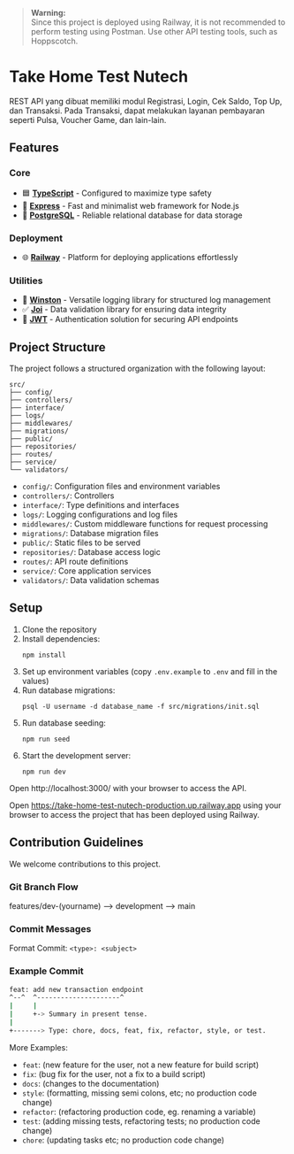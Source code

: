 > **Warning:**  
> Since this project is deployed using Railway, it is not recommended to perform testing using Postman. Use other API testing tools, such as Hoppscotch.

# Take Home Test Nutech

REST API yang dibuat memiliki modul Registrasi, Login, Cek Saldo, Top Up, dan Transaksi. Pada Transaksi, dapat melakukan layanan pembayaran seperti Pulsa, Voucher Game, dan lain-lain.

## Features

### Core

- 🟦 [**TypeScript**](https://www.typescriptlang.org/) - Configured to maximize type safety
- 🚀 [**Express**](https://expressjs.com/) - Fast and minimalist web framework for Node.js
- 🐘 [**PostgreSQL**](https://www.postgresql.org/) - Reliable relational database for data storage

### Deployment

- 🌐 [**Railway**](https://railway.app/) - Platform for deploying applications effortlessly

### Utilities

- 📝 [**Winston**](https://github.com/winstonjs/winston) - Versatile logging library for structured log management
- ✅ [**Joi**](https://joi.dev/) - Data validation library for ensuring data integrity
- 🔐 [**JWT**](https://jwt.io/) - Authentication solution for securing API endpoints

## Project Structure

The project follows a structured organization with the following layout:

```
src/
├── config/
├── controllers/
├── interface/
├── logs/
├── middlewares/
├── migrations/
├── public/
├── repositories/
├── routes/
├── service/
└── validators/
```

- `config/`: Configuration files and environment variables
- `controllers/`: Controllers
- `interface/`: Type definitions and interfaces
- `logs/`: Logging configurations and log files
- `middlewares/`: Custom middleware functions for request processing
- `migrations/`: Database migration files
- `public/`: Static files to be served
- `repositories/`: Database access logic
- `routes/`: API route definitions
- `service/`: Core application services
- `validators/`: Data validation schemas

## Setup

1. Clone the repository
2. Install dependencies:
   ```
   npm install
   ```
3. Set up environment variables (copy `.env.example` to `.env` and fill in the values)
4. Run database migrations:
   ```
   psql -U username -d database_name -f src/migrations/init.sql
   ```
5. Run database seeding:
   ```
   npm run seed
   ```
6. Start the development server:
   ```
   npm run dev
   ```

Open http://localhost:3000/ with your browser to access the API.

Open https://take-home-test-nutech-production.up.railway.app using your browser to access the project that has been deployed using Railway.

## Contribution Guidelines

We welcome contributions to this project.

### Git Branch Flow

features/dev-(yourname) --> development --> main

### Commit Messages

Format Commit: `<type>: <subject>`

### Example Commit

```bash
feat: add new transaction endpoint
^--^  ^---------------------^
|     |
|     +-> Summary in present tense.
|
+-------> Type: chore, docs, feat, fix, refactor, style, or test.
```

More Examples:

- `feat`: (new feature for the user, not a new feature for build script)
- `fix`: (bug fix for the user, not a fix to a build script)
- `docs`: (changes to the documentation)
- `style`: (formatting, missing semi colons, etc; no production code change)
- `refactor`: (refactoring production code, eg. renaming a variable)
- `test`: (adding missing tests, refactoring tests; no production code change)
- `chore`: (updating tasks etc; no production code change)
